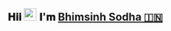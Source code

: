 ## 𝐇𝐢𝐢 <img src="https://raw.githubusercontent.com/MartinHeinz/MartinHeinz/master/wave.gif" width="25"> 𝐈'𝐦 [ Bhimsinh Sodha 🇮🇳 ](https://t.me/bjsodha)

